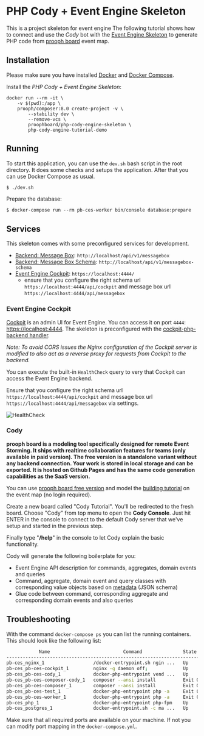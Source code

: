 # PHP Cody + Event Engine Skeleton

This is a project skeleton for event engine 
The following tutorial shows how to connect and use the *Cody* bot with the [Event Engine Skeleton](https://github.com/event-engine/php-engine-skeleton "Event Engine Skeleton on GitHub")
to generate PHP code from [prooph board](https://free.prooph-board.com/ "Free version of prooph board") event map.

## Installation
Please make sure you have installed [Docker](https://docs.docker.com/install/ "Install Docker") 
and [Docker Compose](https://docs.docker.com/compose/install/ "Install Docker Compose").

Install the *PHP Cody + Event Engine Skeleton*:

```
docker run --rm -it \
    -v $(pwd):/app \
    prooph/composer:8.0 create-project -v \
        --stability dev \
        --remove-vcs \
        proophboard/php-cody-engine-skeleton \
        php-cody-engine-tutorial-demo
```

## Running

To start this application, you can use the `dev.sh` bash script in the root directory. 
It does some checks and setups the application. After that you can use Docker Compose as usual.

```bash
$ ./dev.sh
```

Prepare the database:

```
$ docker-compose run --rm pb-ces-worker bin/console database:prepare
```

## Services

This skeleton comes with some preconfigured services for development.

- [Backend: Message Box](http://localhost/api/v1/messagebox): `http://localhost/api/v1/messagebox`
- [Backend: Message Box Schema](http://localhost/api/v1/messagebox-schema): `http://localhost/api/v1/messagebox-schema`
- [Event Engine Cockpit](https://localhost:4444/): `https://localhost:4444/`
  - ensure that you configure the right schema url `https://localhost:4444/api/cockpit` and message box url `https://localhost:4444/api/messagebox`

### Event Engine Cockpit
[Cockpit](https://github.com/event-engine/cockpit) is an admin UI for Event Engine. You can access it on port `4444`: [https://localhost:4444](https://localhost:4444).
The skeleton is preconfigured with the [cockpit-php-backend handler](https://github.com/event-engine/cockpit-php-backend).

*Note: To avoid CORS issues the Nginx configuration of the Cockpit server is modified to also act as a reverse proxy for requests from Cockpit to the backend.*

You can execute the built-in `HealthCheck` query to very that Cockpit can access the Event Engine backend.

Ensure that you configure the right schema url `https://localhost:4444/api/cockpit` and message box url `https://localhost:4444/api/messagebox` via settings.

![HealthCheck](https://github.com/event-engine/php-engine-skeleton/blob/master/docs/assets/cockpit_health_check.png?raw=true)

### Cody

**prooph board is a modeling tool specifically designed for remote Event Storming. It ships with realtime collaboration
features for teams (only available in paid version). The free version is a standalone variant without any backend
connection. Your work is stored in local storage and can be exported. It is hosted on Github Pages and has the same
code generation capabilities as the SaaS version.**

You can use [prooph board free version](https://free.prooph-board.com/ "Free version of prooph board") and model
the [building tutorial](https://event-engine.io/tutorial/intro.html#2-1 "Event Engine Building Tutorial") on the event
map (no login required).

Create a new board called "Cody Tutorial". You'll be redirected to the fresh board. Choose "Cody" from top menu to
open the **Cody Console**. Just hit ENTER in the console to connect to the default Cody server that we've setup and started
in the previous step.

Finally type "**/help**" in the console to let Cody explain the basic functionality.

Cody will generate the following boilerplate for you:
- Event Engine API description for commands, aggregates, domain events and queries
- Command, aggregate, domain event and query classes with corresponding value objects based on [metadata](https://wiki.prooph-board.com/Card-Metadata "prooph board card metadata") (JSON schema)
- Glue code between command, corresponding aggregate and corresponding domain events and also queries

## Troubleshooting

With the command `docker-compose ps` you can list the running containers. This should look like the following list:

```bash
            Name                           Command               State                                      Ports                                   
----------------------------------------------------------------------------------------------------------------------------------------------------
pb-ces_nginx_1                  /docker-entrypoint.sh ngin ...   Up       0.0.0.0:443->443/tcp,:::443->443/tcp, 0.0.0.0:8080->80/tcp,:::8080->80/tcp
pb-ces_pb-ces-cockpit_1         nginx -g daemon off;             Up       0.0.0.0:4444->443/tcp,:::4444->443/tcp, 80/tcp                            
pb-ces_pb-ces-cody_1            docker-php-entrypoint vend ...   Up       0.0.0.0:3311->8080/tcp,:::3311->8080/tcp                                  
pb-ces_pb-ces-composer-cody_1   composer --ansi install          Exit 0                                                                             
pb-ces_pb-ces-composer_1        composer --ansi install          Exit 0                                                                             
pb-ces_pb-ces-test_1            docker-php-entrypoint php -a     Exit 0                                                                             
pb-ces_pb-ces-worker_1          docker-php-entrypoint php -a     Exit 0                                                                             
pb-ces_php_1                    docker-php-entrypoint php-fpm    Up       9000/tcp                                                                  
pb-ces_postgres_1               docker-entrypoint.sh -c ma ...   Up       0.0.0.0:5432->5432/tcp,:::5432->5432/tcp
```

Make sure that all required ports are available on your machine. If not you can modify port mapping in the `docker-compose.yml`.
